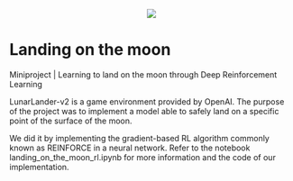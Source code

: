 <p align="center">
  <img src="https://miro.medium.com/max/600/0*OeoznZ1fcM56p0Jm.gif"/>
</p>

# Landing on the moon

Miniproject | Learning to land on the moon through Deep Reinforcement Learning

LunarLander-v2 is a game environment provided by OpenAI. The purpose of the project was to implement a model able to safely land on a specific point of the surface of the moon. 

We did it by implementing the gradient-based RL algorithm commonly known as REINFORCE in a neural network. Refer to the notebook landing_on_the_moon_rl.ipynb for more information and the code of our implementation.
